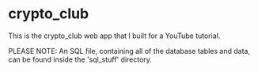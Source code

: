 # crypto_club
This is the crypto_club web app that I built for a YouTube tutorial.

PLEASE NOTE: An SQL file, containing all of the database tables and data, can be found inside the 'sql_stuff' directory.
